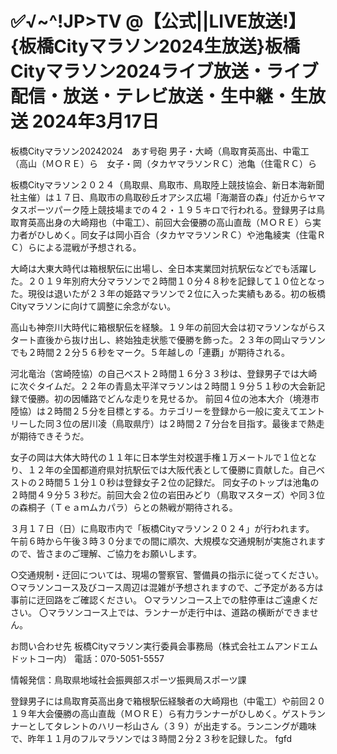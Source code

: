 <h1>✅√~^!JP>TV @【公式||LIVE放送!】{板橋Cityマラソン2024生放送}板橋Cityマラソン2024ライブ放送・ライブ配信・放送・テレビ放送・生中継・生放送 2024年3月17日</h1>
板橋Cityマラソン20242024　あす号砲 男子・大崎（鳥取育英高出、中電工（高山（ＭＯＲＥ）ら　女子・岡（タカヤマラソンＲＣ）池亀（住電ＲＣ）ら

板橋Cityマラソン２０２４（鳥取県、鳥取市、鳥取陸上競技協会、新日本海新聞社主催）は１７日、鳥取市の鳥取砂丘オアシス広場「海潮音の森」付近からヤマタスポーツパーク陸上競技場までの４２・１９５キロで行われる。登録男子は鳥取育英高出身の大崎翔也（中電工）、前回大会優勝の高山直哉（ＭＯＲＥ）ら実力者がひしめく。同女子は岡小百合（タカヤマラソンＲＣ）や池亀綾実（住電ＲＣ）らによる混戦が予想される。

大崎は大東大時代は箱根駅伝に出場し、全日本実業団対抗駅伝などでも活躍した。２０１９年別府大分マラソンで２時間１０分４８秒を記録して１０位となった。現役は退いたが２３年の姫路マラソンで２位に入った実績もある。初の板橋Cityマラソンに向けて調整に余念がない。

高山も神奈川大時代に箱根駅伝を経験。１９年の前回大会は初マラソンながらスタート直後から抜け出し、終始独走状態で優勝を飾った。２３年の岡山マラソンでも２時間２２分５６秒をマーク。５年越しの「連覇」が期待される。

河北竜治（宮崎陸協）の自己ベスト２時間１６分３３秒は、登録男子では大崎に次ぐタイムだ。２２年の青島太平洋マラソンは２時間１９分５１秒の大会新記録で優勝。初の因幡路でどんな走りを見せるか。 前回４位の池本大介（境港市陸協）は２時間２５分を目標とする。カテゴリーを登録から一般に変えてエントリーした同３位の居川凌（鳥取県庁）は２時間２７分台を目指す。最後まで熱走が期待できそうだ。

女子の岡は大体大時代の１１年に日本学生対校選手権１万メートルで１位となり、１２年の全国都道府県対抗駅伝では大阪代表として優勝に貢献した。自己ベストの２時間５１分１０秒は登録女子２位の記録だ。 同女子のトップは池亀の２時間４９分５３秒だ。前回大会２位の岩田みどり（鳥取マスターズ）や同３位の森桐子（Ｔｅａｍムカパラ）らとの熱戦が期待される。

３月１７日（日）に鳥取市内で「板橋Cityマラソン２０２４」が行われます。 午前６時から午後３時３０分までの間に順次、大規模な交通規制が実施されますので、皆さまのご理解、ご協力をお願いします。

○交通規制・迂回については、現場の警察官、警備員の指示に従ってください。 ○マラソンコース及びコース周辺は混雑が予想されますので、ご予定がある方は事前に迂回路をご確認ください。 ○マラソンコース上での駐停車はご遠慮ください。 〇マラソンコース上では、ランナーが走行中は、道路の横断ができません。

お問い合わせ先 板橋Cityマラソン実行委員会事務局（株式会社エムアンドエムドットコー内） 電話：070-5051-5557

情報発信：鳥取県地域社会振興部スポーツ振興局スポーツ課

登録男子には鳥取育英高出身で箱根駅伝経験者の大崎翔也（中電工）や前回２０１９年大会優勝の高山直哉（ＭＯＲＥ）ら有力ランナーがひしめく。ゲストランナーとしてタレントのハリー杉山さん（３９）が出走する。ランニングが趣味で、昨年１１月のフルマラソンでは３時間２分２３秒を記録した。 fgfd
